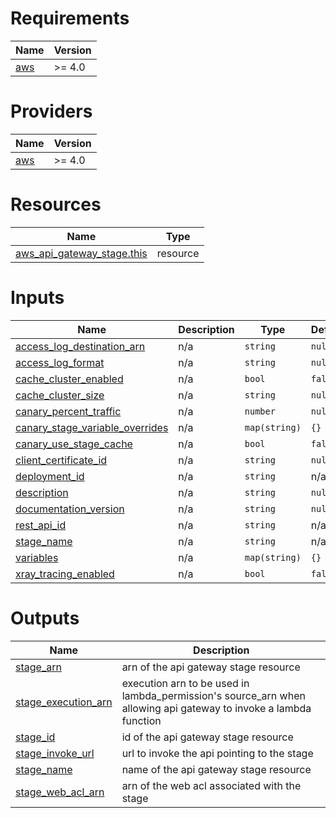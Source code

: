 <!-- BEGIN_TF_DOCS -->
# Requirements

| Name | Version |
|------|---------|
| <a name="requirement_aws"></a> [aws](#requirement\_aws) | >= 4.0 |

# Providers

| Name | Version |
|------|---------|
| <a name="provider_aws"></a> [aws](#provider\_aws) | >= 4.0 |

# Resources

| Name | Type |
|------|------|
| [aws_api_gateway_stage.this](https://registry.terraform.io/providers/hashicorp/aws/latest/docs/resources/api_gateway_stage) | resource |

# Inputs

| Name | Description | Type | Default | Required |
|------|-------------|------|---------|:--------:|
| <a name="input_access_log_destination_arn"></a> [access\_log\_destination\_arn](#input\_access\_log\_destination\_arn) | n/a | `string` | `null` | no |
| <a name="input_access_log_format"></a> [access\_log\_format](#input\_access\_log\_format) | n/a | `string` | `null` | no |
| <a name="input_cache_cluster_enabled"></a> [cache\_cluster\_enabled](#input\_cache\_cluster\_enabled) | n/a | `bool` | `false` | no |
| <a name="input_cache_cluster_size"></a> [cache\_cluster\_size](#input\_cache\_cluster\_size) | n/a | `string` | `null` | no |
| <a name="input_canary_percent_traffic"></a> [canary\_percent\_traffic](#input\_canary\_percent\_traffic) | n/a | `number` | `null` | no |
| <a name="input_canary_stage_variable_overrides"></a> [canary\_stage\_variable\_overrides](#input\_canary\_stage\_variable\_overrides) | n/a | `map(string)` | `{}` | no |
| <a name="input_canary_use_stage_cache"></a> [canary\_use\_stage\_cache](#input\_canary\_use\_stage\_cache) | n/a | `bool` | `false` | no |
| <a name="input_client_certificate_id"></a> [client\_certificate\_id](#input\_client\_certificate\_id) | n/a | `string` | `null` | no |
| <a name="input_deployment_id"></a> [deployment\_id](#input\_deployment\_id) | n/a | `string` | n/a | yes |
| <a name="input_description"></a> [description](#input\_description) | n/a | `string` | `null` | no |
| <a name="input_documentation_version"></a> [documentation\_version](#input\_documentation\_version) | n/a | `string` | `null` | no |
| <a name="input_rest_api_id"></a> [rest\_api\_id](#input\_rest\_api\_id) | n/a | `string` | n/a | yes |
| <a name="input_stage_name"></a> [stage\_name](#input\_stage\_name) | n/a | `string` | n/a | yes |
| <a name="input_variables"></a> [variables](#input\_variables) | n/a | `map(string)` | `{}` | no |
| <a name="input_xray_tracing_enabled"></a> [xray\_tracing\_enabled](#input\_xray\_tracing\_enabled) | n/a | `bool` | `false` | no |

# Outputs

| Name | Description |
|------|-------------|
| <a name="output_stage_arn"></a> [stage\_arn](#output\_stage\_arn) | arn of the api gateway stage resource |
| <a name="output_stage_execution_arn"></a> [stage\_execution\_arn](#output\_stage\_execution\_arn) | execution arn to be used in lambda\_permission's source\_arn when allowing api gateway to invoke a lambda function |
| <a name="output_stage_id"></a> [stage\_id](#output\_stage\_id) | id of the api gateway stage resource |
| <a name="output_stage_invoke_url"></a> [stage\_invoke\_url](#output\_stage\_invoke\_url) | url to invoke the api pointing to the stage |
| <a name="output_stage_name"></a> [stage\_name](#output\_stage\_name) | name of the api gateway stage resource |
| <a name="output_stage_web_acl_arn"></a> [stage\_web\_acl\_arn](#output\_stage\_web\_acl\_arn) | arn of the web acl associated with the stage |
<!-- END_TF_DOCS -->